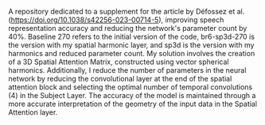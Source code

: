 
A repository dedicated to a supplement for the article by Défossez et al. (https://doi.org/10.1038/s42256-023-00714-5), improving speech representation accuracy and reducing the network's parameter count by 40%. Baseline 270 refers to the initial version of the code, br6-sp3d-270 is the version with my spatial harmonic layer, and sp3d is the version with my harmonics and reduced parameter count.
My solution involves the creation of a 3D Spatial Attention Matrix, constructed using vector spherical harmonics. Additionally, I reduce the number of parameters in the neural network by reducing the convolutional layer at the end of the spatial attention block and selecting the optimal number of temporal convolutions (4) in the Subject Layer. The accuracy of the model is maintained through a more accurate interpretation of the geometry of the input data in the Spatial Attention layer.
